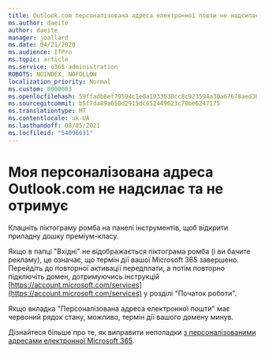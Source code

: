 ```yaml
---
title: Outlook.com персоналізована адреса електронної пошти не надсилає та не отримує
ms.author: daeite
author: daeite
manager: joallard
ms.date: 04/21/2020
ms.audience: ITPro
ms.topic: article
ms.service: o365-administration
ROBOTS: NOINDEX, NOFOLLOW
localization_priority: Normal
ms.custom: 8000083
ms.openlocfilehash: 59ffadb8ef79594c1e0a1933038cc8c923594a30a67678aed36aa62cf174c3aa
ms.sourcegitcommit: b5f7da89a650d2915dc652449623c78be6247175
ms.translationtype: MT
ms.contentlocale: uk-UA
ms.lasthandoff: 08/05/2021
ms.locfileid: "54096031"
---
```

# <a name="my-personalized-outlookcom-email-address-isnt-sending-or-receiving"></a>Моя персоналізована адреса Outlook.com не надсилає та не отримує

Клацніть піктограму ромба на панелі інструментів, щоб відкрити приладну дошку преміум-класу.

Якщо в папці "Вхідні" не відображається піктограма ромба (і ви бачите рекламу), це означає, що термін дії вашої Microsoft 365 завершено. Перейдіть до повторної активації передплати, а потім повторно підключіть домен, дотримуючись інструкцій [https://account.microsoft.com/services](https://account.microsoft.com/services) у розділі "Початок роботи".

Якщо вкладка "Персоналізована адреса електронної пошти" має червоний рядок стану, можливо, термін дії вашого домену минув.

Дізнайтеся більше про те, як виправити неполадки [з персоналізованими адресами електронної Microsoft 365](https://support.office.com/article/75416a58-b225-4c02-8c07-8979403b427b?wt.mc_id=Office_Outlook_com_Alchemy).